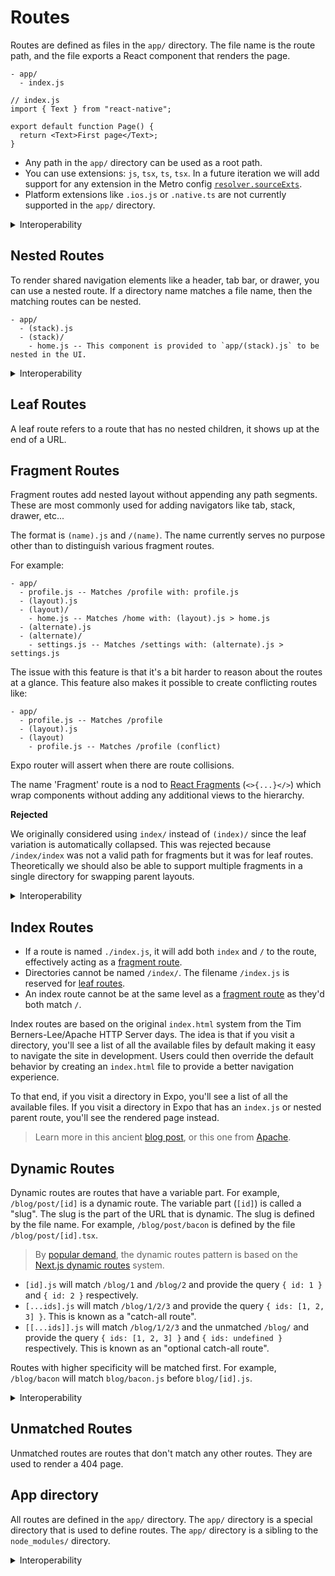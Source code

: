 # Routes

Routes are defined as files in the `app/` directory. The file name is the route path, and the file exports a React component that renders the page.

```
- app/
  - index.js
```

```tsx
// index.js
import { Text } from "react-native";

export default function Page() {
  return <Text>First page</Text>;
}
```

- Any path in the `app/` directory can be used as a root path.
- You can use extensions: `js`, `tsx`, `ts`, `tsx`. In a future iteration we will add support for any extension in the Metro config [`resolver.sourceExts`](https://facebook.github.io/metro/docs/configuration#sourceexts).
- Platform extensions like `.ios.js` or `.native.ts` are not currently supported in the `app/` directory.

<details>
  <summary>Interoperability</summary>

The routes convention is:

- Most closely related to the routes system in Remix.
- Similar to the [pages API](https://nextjs.org/docs/basic-features/pages) in Next.js but with the added nested functionality, effectively Remix.
- The routes convention is the largest departure from the Next.js Layouts RFC.

</details>

## Nested Routes

To render shared navigation elements like a header, tab bar, or drawer, you can use a nested route. If a directory name matches a file name, then the matching routes can be nested.

```
- app/
  - (stack).js
  - (stack)/
    - home.js -- This component is provided to `app/(stack).js` to be nested in the UI.
```

<details>
  <summary>Interoperability</summary>

Nested routes are used to implement nested navigation in [React Navigation](https://reactnavigation.org/docs/nesting-navigators).

This convention is analogous to [nested routing](https://remix.run/docs/en/v1/guides/routing#what-is-nested-routing) (same format) in Remix, `pages/_app.js` in Next.js, and [Layouts](https://nextjs.org/blog/layouts-rfc#layouts) (`folder/layout.js`) in the Next.js layouts RFC.

</details>

## Leaf Routes

A leaf route refers to a route that has no nested children, it shows up at the end of a URL.

## Fragment Routes

Fragment routes add nested layout without appending any path segments. These are most commonly used for adding navigators like tab, stack, drawer, etc...

The format is `(name).js` and `/(name)`. The name currently serves no purpose other than to distinguish various fragment routes.

For example:

```
- app/
  - profile.js -- Matches /profile with: profile.js
  - (layout).js
  - (layout)/
    - home.js -- Matches /home with: (layout).js > home.js
  - (alternate).js
  - (alternate)/
    - settings.js -- Matches /settings with: (alternate).js > settings.js
```

The issue with this feature is that it's a bit harder to reason about the routes at a glance. This feature also makes it possible to create conflicting routes like:

```
- app/
  - profile.js -- Matches /profile
  - (layout).js
  - (layout)
    - profile.js -- Matches /profile (conflict)
```

Expo router will assert when there are route collisions.

The name 'Fragment' route is a nod to [React Fragments](https://reactjs.org/docs/fragments.html) (`<>{...}</>`) which wrap components without adding any additional views to the hierarchy.

**Rejected**

We originally considered using `index/` instead of `(index)/` since the leaf variation is automatically collapsed. This was rejected because `/index/index` was not a valid path for fragments but it was for leaf routes. Theoretically we should also be able to support multiple fragments in a single directory for swapping parent layouts.

<details>
  <summary>Interoperability</summary>

The Fragment convention is similar to:

- Groups in [SvelteKit](https://kit.svelte.dev/docs/advanced-routing#advanced-layouts-group) (`(group)`).
- [pathless layout routes](https://remix.run/docs/en/v1/guides/routing#pathless-layout-routes) in Remix (`__group`)
- [Route Groups](https://nextjs.org/blog/layouts-rfc#route-groups) in the upcoming Next.js layouts RFC (`(group)`).

The format is the same as SvelteKit/upcoming Next.js but the implementation and usage is a bit different.

</details>

## Index Routes

- If a route is named `./index.js`, it will add both `index` and `/` to the route, effectively acting as a [fragment route](#fragment-routes).
- Directories cannot be named `/index/`. The filename `/index.js` is reserved for [leaf routes](#leaf-routes).
- An index route cannot be at the same level as a [fragment route](#fragment-routes) as they'd both match `/`.

Index routes are based on the original `index.html` system from the Tim Berners-Lee/Apache HTTP Server days. The idea is that if you visit a directory, you'll see a list of all the available files by default making it easy to navigate the site in development. Users could then override the default behavior by creating an `index.html` file to provide a better navigation experience.

To that end, if you visit a directory in Expo, you'll see a list of all the available files. If you visit a directory in Expo that has an `index.js` or nested parent route, you'll see the rendered page instead.

> Learn more in this ancient [blog post](https://www.w3.org/Provider/Style/URI.html#dirindex), or this one from [Apache](https://httpd.apache.org/docs/2.4/mod/mod_dir.html#directoryindex).

## Dynamic Routes

Dynamic routes are routes that have a variable part. For example, `/blog/post/[id]` is a dynamic route. The variable part (`[id]`) is called a "slug". The slug is the part of the URL that is dynamic. The slug is defined by the file name. For example, `/blog/post/bacon` is defined by the file `/blog/post/[id].tsx`.

> By [popular demand](https://twitter.com/Baconbrix/status/1567538444246589441), the dynamic routes pattern is based on the [Next.js dynamic routes](https://nextjs.org/docs/routing/dynamic-routes) system.

- `[id].js` will match `/blog/1` and `/blog/2` and provide the query `{ id: 1 }` and `{ id: 2 }` respectively.
- `[...ids].js` will match `/blog/1/2/3` and provide the query `{ ids: [1, 2, 3] }`. This is known as a "catch-all route".
- `[[...ids]].js` will match `/blog/1/2/3` and the unmatched `/blog/` and provide the query `{ ids: [1, 2, 3] }` and `{ ids: undefined }` respectively. This is known as an "optional catch-all route".

Routes with higher specificity will be matched first. For example, `/blog/bacon` will match `blog/bacon.js` before `blog/[id].js`.

<details>
  <summary>Interoperability</summary>

There are a couple different ways to implement dynamic routes, here are some existing formats:

| Format              | Framework        |
| ------------------- | ---------------- |
| `/blog/[id].js`     | Next.js          |
| `/blog/[id].svelte` | SvelteKit        |
| `/blog/$id.js`      | Remix            |
| `/blog/:id.js`      | React Navigation |

> The React Navigation version is an implementation detail and not used for the route name.

Due to my indifference, I had a [Twitter poll](https://twitter.com/Baconbrix/status/1567538444246589441) to decide on the format. The winner was `/blog/[id].js`. The runner-up was a made up format `*.js`, and last was the Remix style.

**Related**

- [Redwood cells](https://redwoodjs.com/docs/cells)
- [Remix](https://remix.run/docs/en/v1/routing/file-system-routing)
- [`react-router`](https://reactrouter.com/web/guides/quick-start)
- [Next.js layouts RFC, pt. 1](https://nextjs.org/blog/layouts-rfc)

</details>

## Unmatched Routes

Unmatched routes are routes that don't match any other routes. They are used to render a 404 page.

## App directory

All routes are defined in the `app/` directory. The `app/` directory is a special directory that is used to define routes. The `app/` directory is a sibling to the `node_modules/` directory.

<details>
  <summary>Interoperability</summary>

- The `app/` directory is similar to the:
- `app/routes/` directory in [Remix](https://remix.run/docs/en/v1/guides/routing#defining-routes).
- `pages/` directory in [Next.js](https://nextjs.org/docs/basic-features/pages).
- `src/routes/` directory in [SvelteKit](https://kit.svelte.dev/docs/routing).
- `app/` directory in the [Next.js layouts RFC](https://nextjs.org/blog/layouts-rfc#introducing-the-app-directory).

</details>

